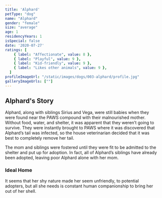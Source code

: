 ```yaml
---
title: 'Alphard'
petType: "dog"
name: "Alphard"
gender: "female"
size: "average"
age: 1
residencyYears: 1
isSpecial: false
date: '2020-07-27'
ratings: [
    { label: "Affectionate", value: 8 },
    { label: "Playful", value: 9 },
    { label: "Kid-friendly", value: 9 },
    { label: "Likes other animals", value: 9 },
  ]
profileImageUrl: "/static/images/dogs/003-alphard/profile.jpg"
galleryImageUrls: [""]
---
```


## Alphard's Story

Alphard, along with siblings Sirius and Vega, were still babies when they were found near the PAWS compound with their malnourished mother. Without food, water, and shelter, it was apparent that they weren’t going to survive. They were instantly brought to PAWS where it was discovered that Alphard’s tail was infected, so the house veterinarian decided that it was best to completely remove her tail.

The mom and siblings were fostered until they were fit to be admitted to the shelter and put up for adoption. In fact, all of Alphard’s siblings have already been adopted, leaving poor Alphard alone with her mom.

### Ideal Home

It seems that her shy nature made her seem unfriendly, to potential adopters, but all she needs is constant human companionship to bring her out of her shell.
